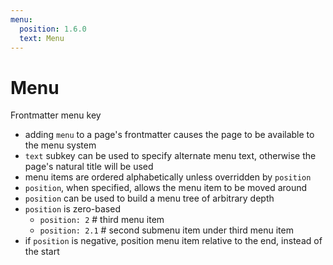 ```yaml
---
menu:
  position: 1.6.0
  text: Menu
---
```


# Menu

Frontmatter menu key

* adding `menu` to a page's frontmatter causes the page to be available to the menu system
* `text` subkey can be used to specify alternate menu text, otherwise the page's natural title will be used
* menu items are ordered alphabetically unless overridden by `position`
* `position`, when specified, allows the menu item to be moved around
* `position` can be used to build a menu tree of arbitrary depth
* `position` is zero-based
  * `position: 2`   # third menu item
  * `position: 2.1` # second submenu item under third menu item
* if `position` is negative, position menu item relative to the end, instead of the start
